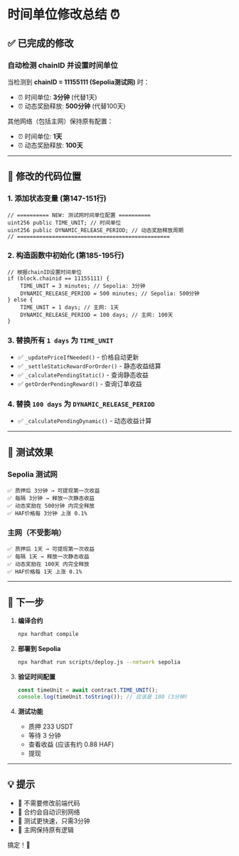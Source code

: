# 时间单位修改总结 ⏰

## ✅ 已完成的修改

### 自动检测 chainID 并设置时间单位

当检测到 **chainID = 11155111 (Sepolia测试网)** 时：
- ⏰ 时间单位: **3分钟** (代替1天)
- ⏰ 动态奖励释放: **500分钟** (代替100天)

其他网络（包括主网）保持原有配置：
- ⏰ 时间单位: **1天**
- ⏰ 动态奖励释放: **100天**

---

## 📝 修改的代码位置

### 1. 添加状态变量 (第147-151行)
```solidity
// ========== NEW: 测试网时间单位配置 ==========
uint256 public TIME_UNIT; // 时间单位
uint256 public DYNAMIC_RELEASE_PERIOD; // 动态奖励释放周期
// ================================================
```

### 2. 构造函数中初始化 (第185-195行)
```solidity
// 根据chainID设置时间单位
if (block.chainid == 11155111) {
    TIME_UNIT = 3 minutes; // Sepolia: 3分钟
    DYNAMIC_RELEASE_PERIOD = 500 minutes; // Sepolia: 500分钟
} else {
    TIME_UNIT = 1 days; // 主网: 1天
    DYNAMIC_RELEASE_PERIOD = 100 days; // 主网: 100天
}
```

### 3. 替换所有 `1 days` 为 `TIME_UNIT`
- ✅ `_updatePriceIfNeeded()` - 价格自动更新
- ✅ `_settleStaticRewardForOrder()` - 静态收益结算
- ✅ `_calculatePendingStatic()` - 查询静态收益
- ✅ `getOrderPendingReward()` - 查询订单收益

### 4. 替换 `100 days` 为 `DYNAMIC_RELEASE_PERIOD`
- ✅ `_calculatePendingDynamic()` - 动态收益计算

---

## 🧪 测试效果

### Sepolia 测试网
```
✅ 质押后 3分钟 → 可提现第一次收益
✅ 每隔 3分钟 → 释放一次静态收益
✅ 动态奖励在 500分钟 内完全释放
✅ HAF价格每 3分钟 上涨 0.1%
```

### 主网（不受影响）
```
✅ 质押后 1天 → 可提现第一次收益
✅ 每隔 1天 → 释放一次静态收益
✅ 动态奖励在 100天 内完全释放
✅ HAF价格每 1天 上涨 0.1%
```

---

## 🚀 下一步

1. **编译合约**
   ```bash
   npx hardhat compile
   ```

2. **部署到 Sepolia**
   ```bash
   npx hardhat run scripts/deploy.js --network sepolia
   ```

3. **验证时间配置**
   ```javascript
   const timeUnit = await contract.TIME_UNIT();
   console.log(timeUnit.toString()); // 应该是 180 (3分钟)
   ```

4. **测试功能**
   - 质押 233 USDT
   - 等待 3 分钟
   - 查看收益 (应该有约 0.88 HAF)
   - 提现

---

## 💡 提示

- 📌 不需要修改前端代码
- 📌 合约会自动识别网络
- 📌 测试更快速，只需3分钟
- 📌 主网保持原有逻辑

搞定！🎉
